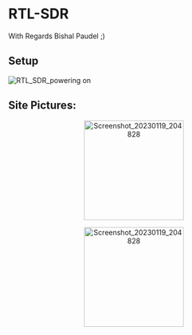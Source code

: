# RTL-SDR

With Regards Bishal Paudel ;)

## Setup

![RTL_SDR_powering on](https://user-images.githubusercontent.com/62088646/213483822-bc453d82-7b5e-4715-bfa2-5abd2cc29b42.jpeg)

## Site Pictures:

<p align="center">
<img width="200" alt="Screenshot_20230119_204828" src="https://user-images.githubusercontent.com/62088646/213483882-1ae0d602-8f6b-408e-87ee-067588a40655.jpg">
</p>

<p align="center">
<img width="200" alt="Screenshot_20230119_204828" src="https://user-images.githubusercontent.com/62088646/213483926-7e16ac18-d659-435b-9fd6-83250c1eba01.jpg">
</p>





